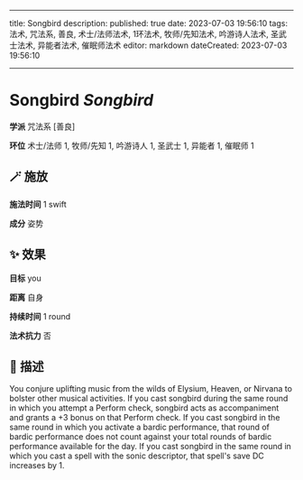 
---
title: Songbird
description: 
published: true
date: 2023-07-03 19:56:10
tags: 法术, 咒法系, 善良, 术士/法师法术, 1环法术, 牧师/先知法术, 吟游诗人法术, 圣武士法术, 异能者法术, 催眠师法术
editor: markdown
dateCreated: 2023-07-03 19:56:10

---

# **Songbird** *Songbird*

**学派** 咒法系 \[善良\] 

**环位** 术士/法师 1, 牧师/先知 1, 吟游诗人 1, 圣武士 1, 异能者 1, 催眠师 1

## 🪄 施放

**施法时间** 1 swift

**成分** 姿势

## ✨ 效果 

**目标** you 

**距离** 自身  

**持续时间** 1 round 

**法术抗力** 否

## 📖 描述

You conjure uplifting music from the wilds of Elysium, Heaven, or Nirvana to bolster other musical activities.  If you cast songbird during the same round in which you attempt a Perform check, songbird acts as accompaniment and grants a +3 bonus on that Perform check.  If you cast songbird in the same round in which you activate a bardic performance, that round of bardic performance does not count against your total rounds of bardic performance available for the day.  If you cast songbird in the same round in which you cast a spell with the sonic descriptor, that spell's save DC increases by 1.
    
